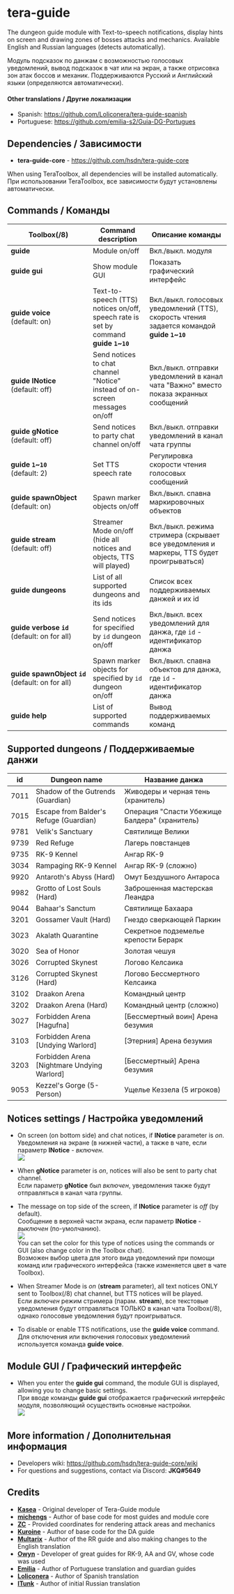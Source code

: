 # tera-guide
The dungeon guide module with Text-to-speech notifications, display hints on screen and drawing zones of bosses attacks and mechanics. Available English and Russian languages (detects automatically).

Модуль подсказок по данжам с возможностью голосовых уведомлений, вывод подсказок в чат или на экран, а также отрисовка зон атак боссов и механик. Поддерживаются Русский и Английский языки (определяются автоматически).

#### Other translations / Другие локализации

* Spanish: https://github.com/Loliconera/tera-guide-spanish
* Portuguese: https://github.com/emilia-s2/Guia-DG-Portugues

## Dependencies / Зависимости
* **tera-guide-core** - https://github.com/hsdn/tera-guide-core

When using TeraToolbox, all dependencies will be installed automatically.   
При использовании TeraToolbox, все зависимости будут установлены автоматически.

## Commands / Команды
Toolbox(/8) | Command description | Описание команды
--- | --- | ---
**guide** | Module on/off | Вкл./выкл. модуля
**guide&nbsp;gui** | Show module GUI| Показать графический интерфейс
**guide&nbsp;voice**<br>(default: on) | Text-to-speech (TTS) notices on/off, speech rate is set by command **guide `1`~`10`** | Вкл./выкл. голосовых уведомлений (TTS), скорость чтения задается командой **guide `1`~`10`**
**guide&nbsp;lNotice**<br>(default: off) | Send notices to chat channel "Notice" instead of on-screen messages on/off | Вкл./выкл. отправки уведомлений в канал чата "Важно" вместо показа экранных сообщений
**guide&nbsp;gNotice**<br>(default: off) | Send notices to party chat channel on/off | Вкл./выкл. отправки уведомлений в канал чата группы
**guide&nbsp;`1`~`10`**<br>(default: 2) | Set TTS speech rate | Регулировка скорости чтения голосовых сообщений
**guide&nbsp;spawnObject**<br>(default: on) | Spawn marker objects on/off | Вкл./выкл. спавна маркировочных объектов
**guide&nbsp;stream**<br>(default: off) | Streamer Mode on/off (hide all notices and objects, TTS will played) | Вкл./выкл. режима стримера (скрывает все уведомления и маркеры, TTS будет проигрываться)
**guide&nbsp;dungeons** | List of all supported dungeons and its ids | Список всех поддерживаемых данжей и их id
**guide&nbsp;verbose&nbsp;`id`**<br>(default: on for all) | Send notices for specified by `id` dungeon on/off | Вкл./выкл. всех уведомлений для данжа, где `id` - идентификатор данжа
**guide&nbsp;spawnObject&nbsp;`id`**<br>(default: on for all) | Spawn marker objects for specified by `id` dungeon on/off | Вкл./выкл. спавна объектов для данжа, где `id` - идентификатор данжа
**guide&nbsp;help** | List of supported commands | Вывод поддерживаемых команд

## Supported dungeons / Поддерживаемые данжи
id | Dungeon name | Название данжа
--- | --- | ---
7011 | Shadow of the Gutrends (Guardian) | Живодеры и черная тень (хранитель)
7015 | Escape from Balder's Refuge (Guardian) | Операция "Спасти Убежище Балдера" (хранитель)
9781 | Velik's Sanctuary | Святилище Велики
9739 | Red Refuge | Лагерь повстанцев
9735 | RK-9 Kennel | Ангар RK-9
3034 | Rampaging RK-9 Kennel | Ангар RK-9 (сложно)
9920 | Antaroth's Abyss (Hard) | Омут Бездушного Антароса
9982 | Grotto of Lost Souls (Hard) | Заброшенная мастерская Леандра
9044 | Bahaar's Sanctum | Святилище Бахаара
3201 | Gossamer Vault (Hard) | Гнездо сверкающей Паркин
3023 | Akalath Quarantine | Секретное подземелье крепости Берарк
3020 | Sea of Honor | Золотая чешуя
3026 | Corrupted Skynest | Логово Келсаика
3126 | Corrupted Skynest (Hard) | Логово Бессмертного Келсаика
3102 | Draakon Arena | Командный центр
3202 | Draakon Arena (Hard) | Командный центр (сложно)
3027 | Forbidden Arena [Hagufna] | [Бессмертный воин] Арена безумия
3103 | Forbidden Arena [Undying Warlord] | [Этерния] Арена безумия
3203 | Forbidden Arena [Nightmare Undying Warlord] | [Бессмертный] Арена безумия
9053 | Kezzel's Gorge (5-Person) | Ущелье Кеззела (5 игроков)

## Notices settings / Настройка уведомлений

* On screen (on bottom side) and chat notices, if **lNotice** parameter is *on*.   
  Уведомления на экране (в нижней части), а также в чате, если параметр **lNotice** - *включен*.   
  ![](https://i.imgur.com/BPlK58M.png)

* When **gNotice** parameter is *on*, notices will also be sent to party chat channel.   
  Если параметр **gNotice** был *включен*, уведомления также будут отправляться в канал чата группы.   

* The message on top side of the screen, if **lNotice** parameter is *off* (by default).   
  Сообщение в верхней части экрана, если параметр **lNotice** - *выключен* (по-умолчанию).   
  ![](https://i.imgur.com/r2bb8Wc.png)   
  You can set the color for this type of notices using the commands or GUI (also change color in the Toolbox chat).   
  Возможен выбор цвета для этого вида уведомлений при помощи команд или графического интерфейса (также изменяется цвет в чате Toolbox).

* When Streamer Mode is *on* (**stream** parameter), all text notices ONLY sent to Toolbox(/8) chat channel, but TTS notices will be played.   
  Если *включен* режим стримера (парам. **stream**), все текстовые уведомления будут отправляться ТОЛЬКО в канал чата Toolbox(/8), однако голосовые уведомления будут проигрываться.

* To disable or enable TTS notifications, use the **guide voice** command.   
  Для отключения или включения голосовых уведомлений используется команда **guide voice**.

## Module GUI / Графический интерфейс

* When you enter the **guide gui** command, the module GUI is displayed, allowing you to change basic settings.   
  При вводе команды **guide gui** отображается графический интерфейс модуля, позволяющий осуществить основные настройки.   
  ![](https://i.imgur.com/7zAeYhi.png)

## More information / Дополнительная информация

* Developers wiki: https://github.com/hsdn/tera-guide-core/wiki
* For questions and suggestions, contact via Discord: **JKQ#5649**

## Credits
- **[Kasea](https://github.com/tera-toolbox-mods)** - Original developer of Tera-Guide module
- **[michengs](https://github.com/michengs)** - Author of base code for most guides and module core
- **[ZC](https://github.com/tera-mod)** - Provided coordinates for rendering attack areas and mechanics
- **[Kuroine](https://github.com/Kuroine)** - Author of base code for the DA guide
- **[Multarix](https://github.com/Multarix)** - Author of the RR guide and also making changes to the English translation
- **[Owyn](https://github.com/Owyn)** - Developer of great guides for RK-9, AA and GV, whose code was used
- **[Emilia](https://github.com/emilia-s2)** - Author of Portuguese translation and guardian guides
- **[Loliconera](https://github.com/Loliconera)** - Author of Spanish translation
- **[ITunk](https://github.com/GrafNikola)** - Author of initial Russian translation
